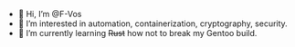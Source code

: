 - 👋 Hi, I’m @F-Vos 
- 👀 I’m interested in automation, containerization, cryptography, security.
- 🌱 I’m currently learning <strike>Rust</strike> how not to break my Gentoo build.



<!---
F-Vos/F-Vos is a ✨ special ✨ repository because its `README.md` (this file) appears on your GitHub profile.
You can click the Preview link to take a look at your changes.
--->
